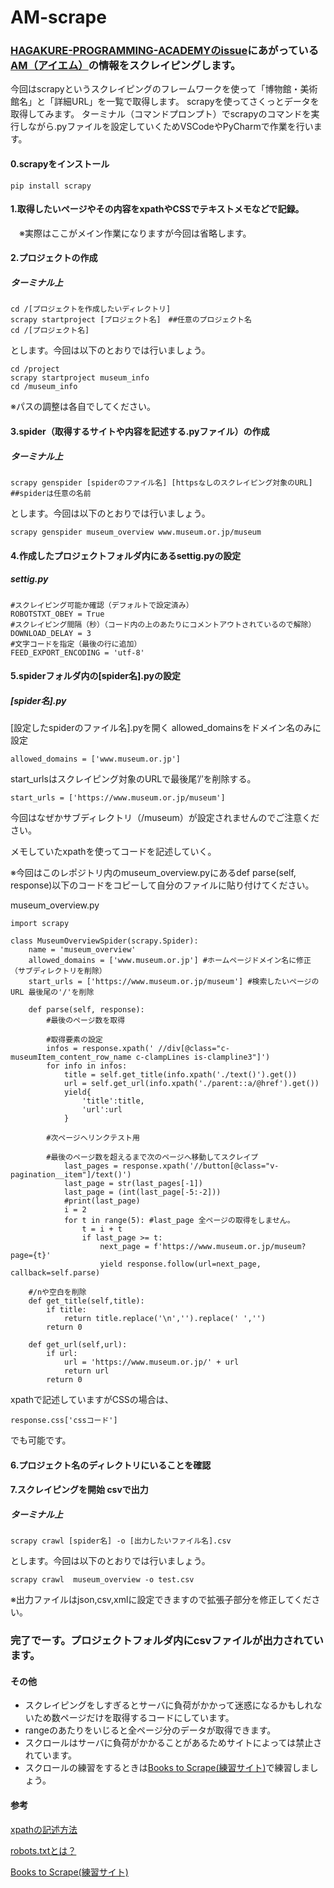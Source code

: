 # AM-scrape

### [HAGAKURE-PROGRAMMING-ACADEMYのissue](https://github.com/HAGAKURE-PROGRAMMING-ACADEMY/KEIJIBAN/issues/20)にあがっている[AM（アイエム）](https://github.com/HAGAKURE-PROGRAMMING-ACADEMY/KEIJIBAN/issues/20)の情報をスクレイピングします。

今回はscrapyというスクレイピングのフレームワークを使って「博物館・美術館名」と「詳細URL」を一覧で取得します。
scrapyを使ってさくっとデータを取得してみます。
ターミナル（コマンドプロンプト）でscrapyのコマンドを実行しながら.pyファイルを設定していくためVSCodeやPyCharmで作業を行います。

#### 0.scrapyをインストール
```
pip install scrapy
```

#### 1.取得したいページやその内容をxpathやCSSでテキストメモなどで記録。
　※実際はここがメイン作業になりますが今回は省略します。

#### 2.プロジェクトの作成
##### ターミナル上
```
cd /[プロジェクトを作成したいディレクトリ]　
scrapy startproject [プロジェクト名]　##任意のプロジェクト名
cd /[プロジェクト名]
```
とします。今回は以下のとおりでは行いましょう。
```
cd /project
scrapy startproject museum_info
cd /museum_info
```
※パスの調整は各自でしてください。
#### 3.spider（取得するサイトや内容を記述する.pyファイル）の作成
##### ターミナル上
```
scrapy genspider [spiderのファイル名] [httpsなしのスクレイピング対象のURL]　##spiderは任意の名前
```
とします。今回は以下のとおりでは行いましょう。
```
scrapy genspider museum_overview www.museum.or.jp/museum
```
#### 4.作成したプロジェクトフォルダ内にあるsettig.pyの設定
##### settig.py
```
#スクレイピング可能か確認（デフォルトで設定済み）
ROBOTSTXT_OBEY = True
#スクレイピング間隔（秒）（コード内の上のあたりにコメントアウトされているので解除）
DOWNLOAD_DELAY = 3
#文字コードを指定（最後の行に追加）
FEED_EXPORT_ENCODING = 'utf-8'
```

#### 5.spiderフォルダ内の[spider名].pyの設定
##### [spider名].py
[設定したspiderのファイル名].pyを開く
allowed_domainsをドメイン名のみに設定
```
allowed_domains = ['www.museum.or.jp']
```
start_urlsはスクレイピング対象のURLで最後尾’/’を削除する。
```
start_urls = ['https://www.museum.or.jp/museum']
```
今回はなぜかサブディレクトリ（/museum）が設定されませんのでご注意ください。

メモしていたxpathを使ってコードを記述していく。
 
※今回はこのレポジトリ内のmuseum_overview.pyにあるdef parse(self, response)以下のコードをコピーして自分のファイルに貼り付けてください。

museum_overview.py
```
import scrapy

class MuseumOverviewSpider(scrapy.Spider):
    name = 'museum_overview'
    allowed_domains = ['www.museum.or.jp'] #ホームページドメイン名に修正（サブディレクトリを削除）
    start_urls = ['https://www.museum.or.jp/museum'] #検索したいページのURL 最後尾の'/'を削除
    
    def parse(self, response):
        #最後のページ数を取得
        
        #取得要素の設定
        infos = response.xpath(' //div[@class="c-museumItem_content_row_name c-clampLines is-clampline3"]')
        for info in infos:
            title = self.get_title(info.xpath('./text()').get())
            url = self.get_url(info.xpath('./parent::a/@href').get())
            yield{
                'title':title,
                'url':url
            }
            
        #次ページへリンクテスト用

        #最後のページ数を超えるまで次のページへ移動してスクレイプ
            last_pages = response.xpath('//button[@class="v-pagination__item"]/text()')
            last_page = str(last_pages[-1])
            last_page = (int(last_page[-5:-2]))
            #print(last_page)
            i = 2
            for t in range(5): #last_page 全ページの取得をしません。
                t = i + t
                if last_page >= t:       
                    next_page = f'https://www.museum.or.jp/museum?page={t}'
                    yield response.follow(url=next_page, callback=self.parse)
        
    #/nや空白を削除      
    def get_title(self,title):
        if title:
            return title.replace('\n','').replace(' ','')
        return 0
    
    def get_url(self,url):
        if url:
            url = 'https://www.museum.or.jp/' + url
            return url
        return 0    
```

xpathで記述していますがCSSの場合は、
```
response.css['cssコード']
```
でも可能です。


#### 6.プロジェクト名のディレクトリにいることを確認


#### 7.スクレイピングを開始 csvで出力
##### ターミナル上
```
scrapy crawl [spider名] -o [出力したいファイル名].csv
```
とします。今回は以下のとおりでは行いましょう。
```
scrapy crawl  museum_overview -o test.csv
```
※出力ファイルはjson,csv,xmlに設定できますので拡張子部分を修正してください。

### 完了でーす。プロジェクトフォルダ内にcsvファイルが出力されています。

#### その他
- スクレイピングをしすぎるとサーバに負荷がかかって迷惑になるかもしれないため数ページだけを取得するコードにしています。
- rangeのあたりをいじると全ページ分のデータが取得できます。
- スクロールはサーバに負荷がかかることがあるためサイトによっては禁止されています。
- スクロールの練習をするときは[Books to Scrape(練習サイト)](https://books.toscrape.com/index.html)で練習しましょう。

#### 参考
[xpathの記述方法](https://ai-inter1.com/xpath/)

[robots.txtとは？](https://wacul-ai.com/blog/seo/internal-seo/seo-robots-txt/)

[Books to Scrape(練習サイト)](https://books.toscrape.com/index.html)
